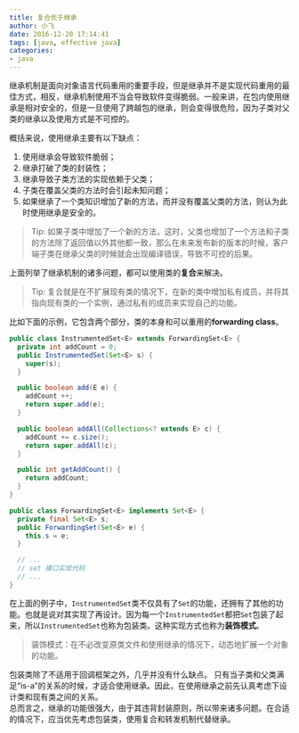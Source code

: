 ```yaml
---
title: 复合优于继承
author: 小飞
date: 2016-12-20 17:14:41
tags: [java, effective java]
categories:
- java
---
```

继承机制是面向对象语言代码重用的重要手段，但是继承并不是实现代码重用的最佳方式，相反，继承机制使用不当会导致软件变得脆弱。一般来讲，在包内使用继承是相对安全的，但是一旦使用了跨越包的继承，则会变得很危险，因为子类对父类的继承以及使用方式是不可控的。
<!-- more -->
概括来说，使用继承主要有以下缺点：
1. 使用继承会导致软件脆弱；
2. 继承打破了类的封装性；
3. 继承导致子类方法的实现依赖于父类；
4. 子类在覆盖父类的方法时会引起未知问题；
5. 如果继承了一个类知识增加了新的方法，而并没有覆盖父类的方法，则认为此时使用继承是安全的。
> Tip: 如果子类中增加了一个新的方法，这时，父类也增加了一个方法和子类的方法除了返回值以外其他都一致，那么在未来发布新的版本的时候，客户端子类在继承父类的时候就会出现编译错误，导致不可控的后果。

上面列举了继承机制的诸多问题，都可以使用类的**复合**来解决。
> Tip: 复合就是在不扩展现有类的情况下，在新的类中增加私有成员，并将其指向现有类的一个实例，通过私有的成员来实现自己的功能。

比如下面的示例，它包含两个部分，类的本身和可以重用的**forwarding class**。
```java
public class InstrumentedSet<E> extends ForwardingSet<E> {
  private int addCount = 0;
  public InstrumentedSet(Set<E> s) {
    super(s);
  }

  public boolean add(E e) {
    addCount ++;
    return super.add(e);
  }

  public boolean addAll(Collections<? extends E> c) {
    addCount += c.size();
    return super.addAll(c);
  }

  public int getAddCount() {
    return addCount;
  }
}

public class ForwardingSet<E> implements Set<E> {
  private final Set<E> s;
  public ForwardingSet(Set<E> e) {
    this.s = e;
  }

  // ...
  // set 接口实现代码
  // ...
}
```
在上面的例子中，`InstrumentedSet`类不仅具有了`Set`的功能，还拥有了其他的功能。也就是说对其实现了再设计。因为每一个`InstrumentedSet`都把`Set`包装了起来，所以`InstrumentedSet`也称为包装类。这种实现方式也称为**装饰模式**。
> 装饰模式：在不必改变原类文件和使用继承的情况下，动态地扩展一个对象的功能。

包装类除了不适用于回调框架之外，几乎并没有什么缺点。
只有当子类和父类满足“is-a”的关系的时候，才适合使用继承。因此，在使用继承之前先认真考虑下设计类和现有类之间的关系。     
总而言之，继承的功能很强大，由于其违背封装原则，所以带来诸多问题。在合适的情况下，应当优先考虑包装类，使用复合和转发机制代替继承。

